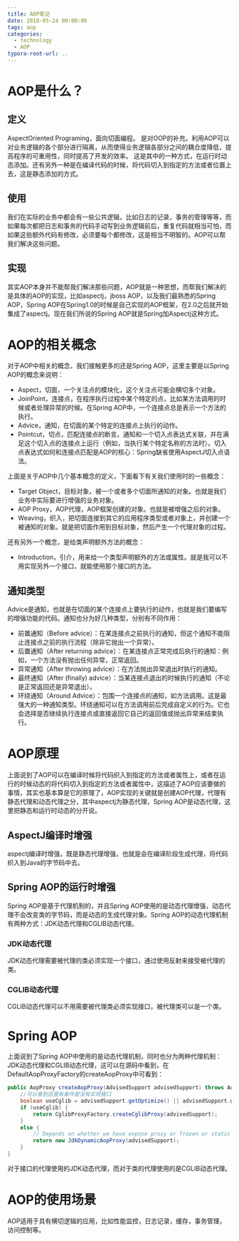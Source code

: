 ```yaml
---
title: AOP笔记
date: 2018-05-24 00:00:00
tags: aop
categories:
  - technology
  - AOP
typora-root-url: ..
---
```


# AOP是什么？

## 定义

AspectOriented Programing，面向切面编程。 是对OOP的补充。利用AOP可以对业务逻辑的各个部分进行隔离，从而使得业务逻辑各部分之间的耦合度降低，提高程序的可重用性，同时提高了开发的效率。 这是其中的一种方式，在运行时动态添加。还有另外一种是在编译代码的时候，将代码切入到指定的方法或者位置上去，这是静态添加的方式。
<!--more-->

## 使用

我们在实际的业务中都会有一些公共逻辑，比如日志的记录，事务的管理等等，而如果每次都把日志和事务的代码手动写到业务逻辑前后，重复代码就相当可怕，而如果这些额外代码有修改，必须要每个都修改，这是相当不明智的。AOP可以帮我们解决这些问题。

## 实现

其实AOP本身并不能帮我们解决那些问题，AOP就是一种思想，而帮我们解决的是具体的AOP的实现，比如aspectj，jboss AOP，以及我们最熟悉的Spring AOP，Spring AOP在Spring1.0的时候是自己实现的AOP框架，在2.0之后就开始集成了aspectj。现在我们所说的Spring AOP就是Spring加Aspectj这种方式。

# AOP的相关概念

对于AOP中相关的概念，我们接触更多的还是Spring AOP，这里主要是以Spring AOP的概念来说明：

- Aspect，切面，一个关注点的模块化，这个关注点可能会横切多个对象。
- JoinPoint，连接点，在程序执行过程中某个特定的点，比如某方法调用的时候或者处理异常的时候。在Spring AOP中，一个连接点总是表示一个方法的执行。
- Advice，通知，在切面的某个特定的连接点上执行的动作。
- Pointcut，切点，匹配连接点的断言。通知和一个切入点表达式关联，并在满足这个切入点的连接点上运行（例如，当执行某个特定名称的方法时）。切入点表达式如何和连接点匹配是AOP的核心：Spring缺省使用AspectJ切入点语法。

上面是关于AOP中几个基本概念的定义，下面看下有关我们使用时的一些概念：

- Target Object，目标对象，被一个或者多个切面所通知的对象。也就是我们业务中实际要进行增强的业务对象。
- AOP Proxy，AOP代理，AOP框架创建的对象。也就是被增强之后的对象。
- Weaving，织入，把切面连接到其它的应用程序类型或者对象上，并创建一个被通知的对象。就是把切面作用到目标对象，然后产生一个代理对象的过程。

还有另外一个概念，是给类声明额外方法的概念：

- Introduction，引介，用来给一个类型声明额外的方法或属性。就是我可以不用实现另外一个接口，就能使用那个接口的方法。

## 通知类型

Advice是通知，也就是在切面的某个连接点上要执行的动作，也就是我们要编写的增强功能的代码。通知也分为好几种类型，分别有不同作用：

- 前置通知（Before advice）：在某连接点之前执行的通知，但这个通知不能阻止连接点之前的执行流程（除非它抛出一个异常）。
- 后置通知（After returning advice）：在某连接点正常完成后执行的通知：例如，一个方法没有抛出任何异常，正常返回。
- 异常通知（After throwing advice）：在方法抛出异常退出时执行的通知。
- 最终通知（After (finally) advice）：当某连接点退出的时候执行的通知（不论是正常返回还是异常退出）。
- 环绕通知（Around Advice）：包围一个连接点的通知，如方法调用。这是最强大的一种通知类型。环绕通知可以在方法调用前后完成自定义的行为。它也会选择是否继续执行连接点或直接返回它自己的返回值或抛出异常来结束执行。

# AOP原理

上面说到了AOP可以在编译时候将代码织入到指定的方法或者属性上，或者在运行的时候动态的将代码切入到指定的方法或者属性中，这描述了AOP应该要做的事情，其实也基本算是它的原理了，AOP实现的关键就是创建AOP代理，代理有静态代理和动态代理之分，其中aspectj为静态代理，Spring AOP是动态代理，这里把静态和运行时动态的分开说。

## AspectJ编译时增强

aspectj编译时增强，既是静态代理增强，也就是会在编译阶段生成代理，将代码织入到Java的字节码中去。

## Spring AOP的运行时增强

Spring AOP是基于代理机制的，并且Spring AOP使用的是动态代理增强，动态代理不会改变类的字节码，而是动态的生成代理对象。Spring AOP的动态代理机制有两种方式：JDK动态代理和CGLIB动态代理。

### JDK动态代理

JDK动态代理需要被代理的类必须实现一个接口，通过使用反射来接受被代理的类。

### CGLIB动态代理

CGLIB动态代理可以不用需要被代理类必须实现接口，被代理类可以是一个类。

# Spring AOP

上面说到了Spring AOP中使用的是动态代理机制，同时也分为两种代理机制：JDK动态代理和CGLIB动态代理，这可以在源码中看到，在DefaultAopProxyFactory的createAopProxy中可看到：

```java
public AopProxy createAopProxy(AdvisedSupport advisedSupport) throws AopConfigException {
	//可以看到这里有条件是没有实现接口
    boolean useCglib = advisedSupport.getOptimize() || advisedSupport.getProxyTargetClass() || advisedSupport.getProxiedInterfaces().length == 0;
    if (useCglib) {
        return CglibProxyFactory.createCglibProxy(advisedSupport);
    }
    else {
        // Depends on whether we have expose proxy or frozen or static ts
        return new JdkDynamicAopProxy(advisedSupport);
    }
}
```

对于接口的代理使用的JDK动态代理，而对于类的代理使用的是CGLIB动态代理。

# AOP的使用场景

AOP适用于具有横切逻辑的应用，比如性能监控，日志记录，缓存，事务管理，访问控制等。

